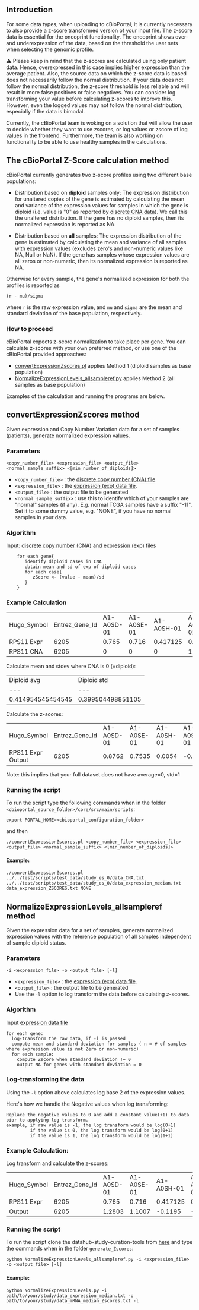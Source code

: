 ## Introduction
For some data types, when uploading to cBioPortal, it is currently necessary to also provide a z-score transformed version of your input file. The z-score data is essential for the oncoprint functionality. The oncoprint shows over- and underexpression of the data, based on the threshold the user sets when selecting the genomic profile. 

:warning: 
Please keep in mind that the z-scores are calculated using only patient data. Hence, overexpressed in this case implies higher expression than the average patient. Also, the source data on which the z-score data is based does not necessarily follow the normal distribution. If your data does not follow the normal distribution, the z-score threshold is less reliable and will result in more false positives or false negatives. You can consider log transforming your value before calculating z-scores to improve this. However, even the logged values may not follow the normal distribution, especially if the data is bimodal.

Currently, the cBioPortal team is woking on a solution that will allow the user to decide whether they want to use zscores, or log values or zscore of log values in the frontend. Furthermore, the team is also working on functionality to be able to use healthy samples in the calculations. 

## The cBioPortal Z-Score calculation method

cBioPortal currently generates two z-score profiles using two different base populations:
- Distribution based on **diploid** samples only: The expression distribution for unaltered copies of the gene is estimated by calculating the mean and variance of the expression values for samples in which the gene is diploid (i.e. value is "0" as reported by [discrete CNA data](File-Formats.md#discrete-copy-number-data)). We call this the unaltered distribution. If the gene has no diploid samples, then its normalized expression is reported as NA.

- Distribution based on **all** samples: The expression distribution of the gene is estimated by calculating the mean and variance of all samples with expression values (excludes zero's and non-numeric values like NA, Null or NaN). If the gene has samples whose expression values are all zeros or non-numeric, then its normalized expression is reported as NA.

Otherwise for every sample, the gene's normalized expression for both the profiles is reported as

```
(r - mu)/sigma
```
where `r` is the raw expression value, and `mu` and `sigma` are the mean and standard deviation of the base population, respectively.

### How to proceed
cBioPortal expects z-score normalization to take place per gene. You can calculate z-scores with your own preferred method, or use one of the cBioPortal provided approaches:
- [convertExpressionZscores.pl](https://github.com/cBioPortal/cbioportal/blob/master/core/src/main/scripts/convertExpressionZscores.pl) applies Method 1 (diploid samples as base population)
- [NormalizeExpressionLevels_allsampleref.py](https://github.com/cBioPortal/datahub-study-curation-tools/tree/master/generate_Zscores) applies Method 2 (all samples as base population)

Examples of the calculation and running the programs are below.

## convertExpressionZscores method
Given expression and Copy Number Variation data for a set of samples (patients), generate normalized expression values.

### Parameters

`<copy_number_file> <expression_file> <output_file> <normal_sample_suffix> <[min_number_of_diploids]>`

- `<copy_number_file>` : the [discrete copy number (CNA) file](File-Formats.md#discrete-copy-number-data) 
- `<expression_file>` : the [expression (exp) data file](File-Formats.md#expression-data). 
- `<output_file>` : the output file to be generated
- `<normal_sample_suffix>` : use this to identify which of your samples are "normal" samples (if any). E.g. normal TCGA samples have a suffix "-11". Set it to some dummy value, e.g. "NONE", if you have no normal samples in your data.

### Algorithm
Input: [discrete copy number (CNA)](File-Formats.md#discrete-copy-number-data) and [expression (exp)](File-Formats.md#expression-data) files

```
    for each gene{
       identify diploid cases in CNA
       obtain mean and sd of exp of diploid cases
       for each case{
          zScore <- (value - mean)/sd
       }
    }
```
### Example Calculation
<table>
<tr><td>Hugo_Symbol</td><td>Entrez_Gene_Id</td><td>A1-A0SD-01</td><td>A1-A0SE-01</td><td>A1-A0SH-01</td><td>A1-A0SJ-01</td><td>A1-A0SK-01</td><td>A1-A0SM-01</td><td>A1-A0SO-01</td><td>A1-A0SP-01</td><td>A2-A04N-01</td><td>A2-A04P-01</td><td>A2-A04Q-01</td><td>A2-A04R-01</td><td>A2-A04T-01</td><td>A2-A04U-01</td><td>A2-A04V-01</td><td>A2-A04W-01</td><td>A2-A04X-01</td><td>A2-A04Y-01</td></tr>
<tr><td>RPS11 Expr</td><td>6205</td><td>0.765</td><td>0.716</td><td>0.417125</td><td>0.115</td><td>0.492875</td><td>-0.525</td><td>-0.169</td><td>0.396</td><td>0.50475</td><td>0.400875</td><td>0.393125</td><td>0.9165</td><td>0.627125</td><td>0.337125</td><td>0.705</td><td>0.16425</td><td>0.325</td><td>0.11175</td></tr>
<tr><td>RPS11 CNA</td><td>6205</td><td>0</td><td>0</td><td>0</td><td>1</td><td>1</td><td>0</td><td>-1</td><td>0</td><td>0</td><td>2</td><td>0</td><td>0</td><td>1</td><td>-1</td><td>0</td><td>0</td><td>-1</td><td>0</td></tr>
</table>

Calculate mean and stdev where CNA is 0 (=diploid):

<table>
<tr><td>Diploid avg</td><td>Diploid std</td></tr>
<tr><td>---</td><td>---</td></tr>
<tr><td>0.414954545454545</td><td>0.399504498851105</td></tr>
</table>

Calculate the z-scores:
<table>
<tr><td>Hugo_Symbol</td><td>Entrez_Gene_Id</td><td>A1-A0SD-01</td><td>A1-A0SE-01</td><td>A1-A0SH-01</td><td>A1-A0SJ-01</td><td>A1-A0SK-01</td><td>A1-A0SM-01</td><td>A1-A0SO-01</td><td>A1-A0SP-01</td><td>A2-A04N-01</td><td>A2-A04P-01</td><td>A2-A04Q-01</td><td>A2-A04R-01</td><td>A2-A04T-01</td><td>A2-A04U-01</td><td>A2-A04V-01</td><td>A2-A04W-01</td><td>A2-A04X-01</td><td>A2-A04Y-01</td></tr>
<tr><td>RPS11 Expr Output</td><td>6205</td><td>0.8762</td><td>0.7535</td><td>0.0054</td><td>-0.7508</td><td>0.1950</td><td>-2.3528</td><td>-1.4617</td><td>-0.0474</td><td>0.2248</td><td>-0.0352</td><td>-0.0546</td><td>1.2554</td><td>0.5311</td><td>-0.1948</td><td>0.7260</td><td>-0.6275</td><td>-0.2252</td><td>-0.7590</td></tr>
</table>

Note: this implies that your full dataset does not have average=0, std=1

### Running the script


To run the script type the following commands when in the folder `<cbioportal_source_folder>/core/src/main/scripts`:

```
export PORTAL_HOME=<cbioportal_configuration_folder>
```

and then 

```
./convertExpressionZscores.pl <copy_number_file> <expression_file> <output_file> <normal_sample_suffix> <[min_number_of_diploids]>
```

#### Example:

```
./convertExpressionZscores.pl  ../../test/scripts/test_data/study_es_0/data_CNA.txt ../../test/scripts/test_data/study_es_0/data_expression_median.txt data_expression_ZSCORES.txt NONE
```
## NormalizeExpressionLevels_allsampleref method
Given the expression data for a set of samples, generate normalized expression values with the reference population of all samples independent of sample diploid status.

### Parameters
`-i <expression_file> -o <output_file> [-l]`

- `<expression_file>` : the [expression (exp) data file](File-Formats.md#expression-data).
- `<output_file>` : the output file to be generated
- Use the `-l` option to log transform the data before calculating z-scores.

### Algorithm
Input [expression data file](File-Formats.md#expression-data)
```
for each gene:
  log-transform the raw data, if -l is passed
  compute mean and standard deviation for samples ( n = # of samples where expression value is not Zero or non-numeric)
  for each sample:
    compute Zscore when standard deviation != 0
    output NA for genes with standard deviation = 0
```
### Log-transforming the data
Using the `-l` option above calculates log base 2 of the expression values.

Here's how we handle the Negative values when log transforming:
```
Replace the negative values to 0 and add a constant value(+1) to data pior to applying log transform.
example, if raw value is -1, the log transform would be log(0+1)
         if the value is 0, the log transform would be log(0+1)
         if the value is 1, the log transform would be log(1+1)
```

### Example Calculation:

Log transform and calculate the z-scores:
<table>
<tr><td>Hugo_Symbol</td><td>Entrez_Gene_Id</td><td>A1-A0SD-01</td><td>A1-A0SE-01</td><td>A1-A0SH-01</td><td>A1-A0SJ-01</td><td>A1-A0SK-01</td><td>A1-A0SM-01</td><td>A1-A0SO-01</td><td>A1-A0SP-01</td><td>A2-A04N-01</td><td>A2-A04P-01</td><td>A2-A04Q-01</td><td>A2-A04R-01</td><td>A2-A04T-01</td><td>A2-A04U-01</td><td>A2-A04V-01</td><td>A2-A04W-01</td><td>A2-A04X-01</td><td>A2-A04Y-01</td></tr>
<tr><td>RPS11 Expr</td><td>6205</td><td>0.765</td><td>0.716</td><td>0.417125</td><td>0.115</td><td>0.492875</td><td>-0.525</td><td>-0.169</td><td>0.396</td><td>0.50475</td><td>0.400875</td><td>0.393125</td><td>0.9165</td><td>0.627125</td><td>0.337125</td><td>0.705</td><td>0.16425</td><td>0.325</td><td>0.11175</td></tr>
<tr><td>Output</td><td>6205</td><td>1.2803</td><td>1.1007</td><td>-0.1195</td><td>-1.6485</td><td>0.2125</td><td>-2.3426</td><td>-2.3426</td><td>-0.2153</td><td>0.263</td><td>-0.1931</td><td>-0.2285</td><td>1.8054</td><td>0.7616</td><td>-0.4901</td><td>1.0597</td><td>-1.3729</td><td>-0.5482</td><td>-1.6671</td></tr>
  </table>
  
### Running the script
To run the script clone the datahub-study-curation-tools from [here](https://github.com/cBioPortal/datahub-study-curation-tools) and type the commands when in the folder `generate_Zscores`:

```
python NormalizeExpressionLevels_allsampleref.py -i <expression_file> -o <output_file> [-l]
```

#### Example:

```
python NormalizeExpressionLevels.py -i path/to/your/study/data_expression_median.txt -o path/to/your/study/data_mRNA_median_Zscores.txt -l
```